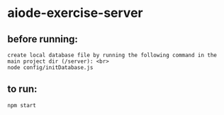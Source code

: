 # aiode-exercise-server

## before running: <br>
    create local database file by running the following command in the main project dir (/server): <br>
    node config/initDatabase.js

## to run: <br>
    npm start

